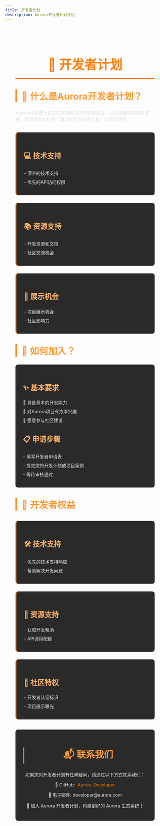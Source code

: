 ```yaml
---
title: 开发者计划
description: Aurora开发者计划介绍
---
```


<style>
.developer-program {
  color: #e0e0e0;
  padding: 2rem;
  border-radius: 8px;
}

.developer-program h1 {
  color: #ff7b00;
  font-size: 2.5rem;
  text-align: center;
  margin-bottom: 2rem;
  border-bottom: 3px solid #ff7b00;
  padding-bottom: 1rem;
}

.developer-program h2 {
  color: #ff9933;
  font-size: 1.8rem;
  margin-top: 2rem;
  border-left: 4px solid #ff7b00;
  padding-left: 1rem;
}

.developer-program h3 {
  color: #ffb366;
  font-size: 1.4rem;
}

.benefits-grid {
  display: grid;
  grid-template-columns: repeat(auto-fit, minmax(250px, 1fr));
  gap: 1.5rem;
  margin: 2rem 0;
}

.benefit-card {
  background: #2a2a2a;
  padding: 1.5rem;
  border-radius: 8px;
  border-left: 3px solid #ff7b00;
  transition: transform 0.3s ease;
}

.benefit-card:hover {
  transform: translateY(-5px);
}

.benefit-card ul {
  list-style: none;
  padding-left: 0;
  margin: 0;
}

.benefit-card li {
  margin: 0.5rem 0;
  display: block;
}

.steps-list {
  background: #2a2a2a;
  padding: 1.5rem;
  border-radius: 8px;
  margin: 1rem 0;
}

.steps-list ul {
  list-style: none;
  padding-left: 0;
  margin: 0;
}

.steps-list li {
  margin: 0.5rem 0;
  display: block;
}

.contact-section {
  background: #2a2a2a;
  padding: 1.5rem;
  border-radius: 8px;
  margin-top: 2rem;
  text-align: center;
}

.contact-section a {
  color: #ff7b00;
  text-decoration: none;
  transition: color 0.3s ease;
}

.contact-section a:hover {
  color: #ffb366;
}

.contact-section ul {
  list-style: none;
  padding: 0;
  margin: 0;
}

.contact-section li {
  margin: 0.8rem 0;
  display: flex;
  align-items: center;
  justify-content: center;
  gap: 0.5rem;
}
</style>

<div class="developer-program">

# 🌟 开发者计划

## 🤔 什么是Aurora开发者计划？

Aurora开发者计划旨在支持优秀的开发者社区，为开发者提供技术支持、资源共享的机会。通过加入开发者计划，您可以获得：

<div class="benefits-grid">
  <div class="benefit-card">
    <h3>💻 技术支持</h3>
    <ul>
      <li>- 深空的技术支持</li>
      <li>- 优先的API访问权限</li>
    </ul>
  </div>
  <div class="benefit-card">
    <h3>📚 资源支持</h3>
    <ul>
      <li>- 开发资源和文档</li>
      <li>- 社区交流机会</li>
    </ul>
  </div>
  <div class="benefit-card">
    <h3>🎯 展示机会</h3>
    <ul>
      <li>- 项目展示机会</li>
      <li>- 社区影响力</li>
    </ul>
  </div>
</div>

## 📝 如何加入？

<div class="steps-list">

### ✨ 基本要求
<ul>
  <li>💪 具备基本的开发能力</li>
  <li>🎯 对Aurora项目有浓厚兴趣</li>
  <li>🤝 愿意参与社区建设</li>
</ul>

### 📋 申请步骤
<ul>
  <li>- 填写开发者申请表</li>
  <li>- 提交您的开发计划或项目案例</li>
  <li>- 等待审核通过</li>
</ul>

</div>

## 🎁 开发者权益

<div class="benefits-grid">
  <div class="benefit-card">
    <h3>🛠️ 技术支持</h3>
    <ul>
      <li>- 优先的技术支持响应</li>
      <li>- 帮助解决开发问题</li>
    </ul>
  </div>
  <div class="benefit-card">
    <h3>🎯 资源支持</h3>
    <ul>
      <li>- 获取开发帮助</li>
      <li>- API调用配额</li>
    </ul>
  </div>
  <div class="benefit-card">
    <h3>👑 社区特权</h3>
    <ul>
      <li>- 开发者认证标识</li>
      <li>- 项目展示曝光</li>
    </ul>
  </div>
</div>

<div class="contact-section">

## 📬 联系我们

如果您对开发者计划有任何疑问，请通过以下方式联系我们：

<ul>
  <li>🐙 GitHub: <a href="https://github.com/Aurora-Developer" target="_blank">Aurora-Developer</a></li>
  <li>📧 电子邮件: developer@aurora.com</li>
</ul>

🚀 加入 Aurora 开发者计划，构建更好的 Aurora 生态系统！

</div>

</div> 